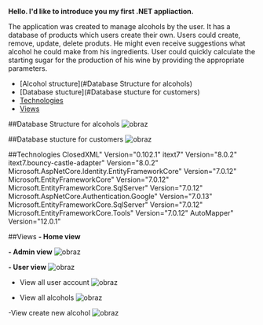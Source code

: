 **Hello. I'd like to introduce you my first .NET appliaction.**

The application was created to manage alcohols by the user. It has a database of products which users create their own. 
Users could create, remove, update, delete produts.
He might even receive suggestions what alcohol he could make from his ingredients.
User could quickly calculate the starting sugar for the production of his wine by providing the appropriate parameters.

- [Alcohol structure](#Database Structure for alcohols)
- [Database stucture](#Database stucture for customers)
- [Technologies](#Technologies)
- [Views](#views)

##Database Structure for alcohols
![obraz](https://github.com/SuchMateusz/WebAppMVC/assets/103280699/3884c7a4-8d87-4308-a13b-1b0481cbf420)

##Database stucture for customers
![obraz](https://github.com/SuchMateusz/WebAppMVC/assets/103280699/cb15ed3a-52bc-4e91-a4c6-cbf859873d27)

##Technologies
ClosedXML" Version="0.102.1"
itext7" Version="8.0.2"
itext7.bouncy-castle-adapter" Version="8.0.2"
Microsoft.AspNetCore.Identity.EntityFrameworkCore" Version="7.0.12"
Microsoft.EntityFrameworkCore" Version="7.0.12"
Microsoft.EntityFrameworkCore.SqlServer" Version="7.0.12"
Microsoft.AspNetCore.Authentication.Google" Version="7.0.13"
Microsoft.EntityFrameworkCore.SqlServer" Version="7.0.12"
Microsoft.EntityFrameworkCore.Tools" Version="7.0.12"
AutoMapper" Version="12.0.1"

##Views
**- Home view**
  
**- Admin view**
  ![obraz](https://github.com/SuchMateusz/WebAppMVC/assets/103280699/4e265e4f-0173-4c4b-9e4a-d2d9145366ad)

**- User view**
  ![obraz](https://github.com/SuchMateusz/WebAppMVC/assets/103280699/0a8e8554-cfad-4b7d-894f-7f16c87973db)

- View all user account
 ![obraz](https://github.com/SuchMateusz/WebAppMVC/assets/103280699/af96f2e8-5d08-41ec-8176-7a84044c921e)

- View all alcohols
 ![obraz](https://github.com/SuchMateusz/WebAppMVC/assets/103280699/666784b3-a24e-445d-95c3-5e14baee4586)

-View create new alcohol
![obraz](https://github.com/SuchMateusz/WebAppMVC/assets/103280699/1a81fe91-a8a5-4f74-8ee1-3a727c8ba16a)
